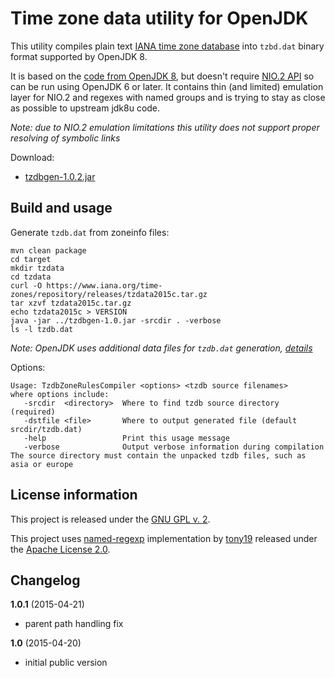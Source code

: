 Time zone data utility for OpenJDK
==================================

This utility compiles plain text [IANA time zone database](https://www.iana.org/time-zones)
into `tzbd.dat` binary format supported by OpenJDK 8.

It is based on the [code from OpenJDK 8](http://hg.openjdk.java.net/jdk8u/jdk8u/jdk/file/801874e394a7/make/src/classes/build/tools/tzdb),
but doesn't require [NIO.2 API](http://www.jcp.org/en/jsr/detail?id=203) so can be run using OpenJDK 6 or later.
It contains thin (and limited) emulation layer for NIO.2 and regexes with named groups and is trying to
stay as close as possible to upstream jdk8u code.

*Note: due to NIO.2 emulation limitations this utility does not support proper resolving of symbolic links*

Download:

 * [tzdbgen-1.0.2.jar](https://github.com/akashche/tzdbgen/releases/download/1.0.2/tzdbgen-1.0.2.jar)

Build and usage
---------------

Generate `tzdb.dat` from zoneinfo files:

    mvn clean package
    cd target
    mkdir tzdata
    cd tzdata
    curl -O https://www.iana.org/time-zones/repository/releases/tzdata2015c.tar.gz
    tar xzvf tzdata2015c.tar.gz
    echo tzdata2015c > VERSION
    java -jar ../tzdbgen-1.0.jar -srcdir . -verbose
    ls -l tzdb.dat

*Note: OpenJDK uses additional data files for `tzdb.dat` generation, [details](http://hg.openjdk.java.net/jdk8u/jdk8u/jdk/file/801874e394a7/make/gendata/GendataTZDB.gmk#l32)*

Options:

    Usage: TzdbZoneRulesCompiler <options> <tzdb source filenames>
    where options include:
       -srcdir  <directory>  Where to find tzdb source directory (required)
       -dstfile <file>       Where to output generated file (default srcdir/tzdb.dat)
       -help                 Print this usage message
       -verbose              Output verbose information during compilation
    The source directory must contain the unpacked tzdb files, such as asia or europe

License information
-------------------

This project is released under the [GNU GPL v. 2](https://www.gnu.org/licenses/gpl-2.0.html).

This project uses [named-regexp](https://github.com/tony19/named-regexp) implementation
by [tony19](https://github.com/tony19) released under the [Apache License 2.0](http://www.apache.org/licenses/LICENSE-2.0).

Changelog
---------

**1.0.1** (2015-04-21)

 * parent path handling fix

**1.0** (2015-04-20)

 * initial public version
